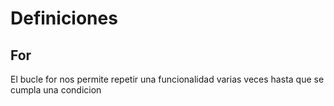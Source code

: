 # Definiciones

## For

El bucle for nos permite repetir una funcionalidad varias veces hasta que se cumpla una condicion
